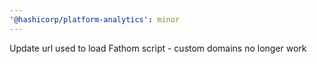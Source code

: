 ```yaml
---
'@hashicorp/platform-analytics': minor
---
```


Update url used to load Fathom script - custom domains no longer work
